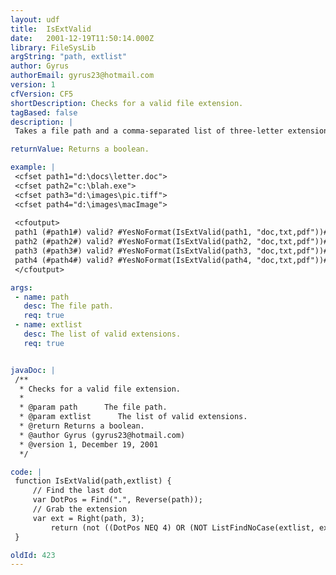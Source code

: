 ```yaml
---
layout: udf
title:  IsExtValid
date:   2001-12-19T11:50:14.000Z
library: FileSysLib
argString: "path, extlist"
author: Gyrus
authorEmail: gyrus23@hotmail.com
version: 1
cfVersion: CF5
shortDescription: Checks for a valid file extension.
tagBased: false
description: |
 Takes a file path and a comma-separated list of three-letter extensions. Returns TRUE if there's a three-letter extension that matches one in the list, otherwise FALSE. Can be tweaked to accept 4-letter extensions.

returnValue: Returns a boolean.

example: |
 <cfset path1="d:\docs\letter.doc">
 <cfset path2="c:\blah.exe">
 <cfset path3="d:\images\pic.tiff">
 <cfset path4="d:\images\macImage">
 
 <cfoutput>
 path1 (#path1#) valid? #YesNoFormat(IsExtValid(path1, "doc,txt,pdf"))#<br />
 path2 (#path2#) valid? #YesNoFormat(IsExtValid(path2, "doc,txt,pdf"))#<br />
 path3 (#path3#) valid? #YesNoFormat(IsExtValid(path3, "doc,txt,pdf"))#<br />
 path4 (#path4#) valid? #YesNoFormat(IsExtValid(path4, "doc,txt,pdf"))#<br />
 </cfoutput>

args:
 - name: path
   desc: The file path.
   req: true
 - name: extlist
   desc: The list of valid extensions.
   req: true


javaDoc: |
 /**
  * Checks for a valid file extension.
  * 
  * @param path      The file path. 
  * @param extlist      The list of valid extensions. 
  * @return Returns a boolean. 
  * @author Gyrus (gyrus23@hotmail.com) 
  * @version 1, December 19, 2001 
  */

code: |
 function IsExtValid(path,extlist) {
     // Find the last dot
     var DotPos = Find(".", Reverse(path));
     // Grab the extension
     var ext = Right(path, 3);
         return (not ((DotPos NEQ 4) OR (NOT ListFindNoCase(extlist, ext))));
 }

oldId: 423
---
```


